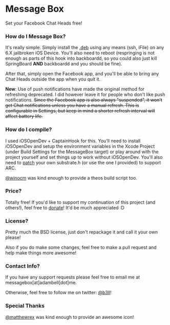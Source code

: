 # Message Box

Set your Facebook Chat Heads free!

### How do I Message Box?

It's really simple. Simply install the [.deb](https://github.com/b3ll/MessageBox-olde/raw/master/Packages/ca.adambell.MessageBox_1.0-8_iphoneos-arm.deb) using any means (ssh, iFile) on any 6.X jailbroken iOS Device. You'll also need to reboot (respringing is not enough as parts of this hook into backboardd, so you could also just kill SpringBoard **AND** backboardd and you should be fine).

After that, simply open the Facebook app, and you'll be able to bring any Chat Heads outside the app when you quit it.

**New**: Use of push notifications have made the original method for refreshing deprecated. I did however leave it for people who don't like push notifications.
<del> Since the Facebook app is also always "suspended", it won't get Chat notifications unless you have a manual refresh. This is configurable in Settings, but keep in mind a shorter refresh interval will affect battery life. </del>


### How do I compile?

I used iOSOpenDev + CaptainHook for this. You'll need to install iOSOpenDev and setup the environment variables in the Xcode Project (under Build Settings for the MessageBox target) or play around with the project yourself and set things up to work without iOSOpenDev. You'll also need to [patch](https://github.com/kokoabim/iOSOpenDev/pull/15) your own substrate.h (or use the one I provided) to support ARC.

[@winocm](https://www.twitter.com/winocm) was kind enough to provide a theos build script too.

### Price?

Totally free! If you'd like to support my continuation of this project (and others!), feel free to [donate](http://www.adambell.ca/donate/)! It'd be much appreciated :D

### License?

Pretty much the BSD license, just don't repackage it and call it your own please! 

Also if you do make some changes, feel free to make a pull request and help make things more awesome!

### Contact Info?

If you have any support requests please feel free to email me at messagebox[at]adambell[dot]me.

Otherwise, feel free to follow me on twitter: [@b3ll](https://www.twitter.com/b3ll)!

### Special Thanks

[@matthewrex](https://www.twitter.com/matthewrex) was kind enough to provide an awesome icon!
